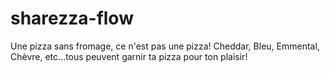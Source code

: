 # sharezza-flow
Une pizza sans fromage, ce n'est pas une pizza!
Cheddar, Bleu, Emmental, Chèvre, etc...tous peuvent garnir ta pizza pour ton plaisir!